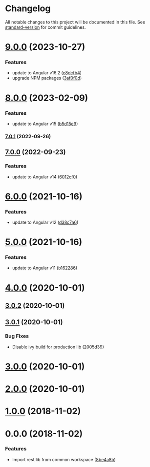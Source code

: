 # Changelog

All notable changes to this project will be documented in this file. See [standard-version](https://github.com/conventional-changelog/standard-version) for commit guidelines.

<a name="9.0.0"></a>
# [9.0.0](https://github.com/ngxp/rest/compare/v9.0.0...v8.0.0) (2023-10-27)

### Features

* update to Angular v16.2 ([e8dcfb4](https://github.com/ngxp/rest/commit/e8dcfb4))
* upgrade NPM packages ([3af0f0d](https://github.com/ngxp/rest/commit/3af0f0d))

<a name="8.0.0"></a>
# [8.0.0](https://github.com/ngxp/rest/compare/v8.0.0...v7.0.1) (2023-02-09)

### Features

* update to Angular v15 ([b5d15e9](https://github.com/ngxp/rest/commit/b5d15e9))

### [7.0.1](https://github.com/ngxp/rest/compare/v7.0.0...v7.0.1) (2022-09-26)

## [7.0.0](https://github.com/ngxp/rest/compare/v6.0.0...v7.0.0) (2022-09-23)

### Features

* update to Angular v14 ([6012cf0](https://github.com/ngxp/rest/commit/6012cf0))

<a name="6.0.0"></a>
# [6.0.0](https://github.com/ngxp/rest/compare/v5.0.0...v6.0.0) (2021-10-16)

### Features

* update to Angular v12 ([d38c7a6](https://github.com/ngxp/rest/commit/d38c7a6))


<a name="5.0.0"></a>
# [5.0.0](https://github.com/ngxp/rest/compare/v4.0.0...v5.0.0) (2021-10-16)


### Features

* update to Angular v11 ([b162286](https://github.com/ngxp/rest/commit/b162286))



<a name="4.0.0"></a>
# [4.0.0](https://github.com/ngxp/rest/compare/v3.0.2...v4.0.0) (2020-10-01)



<a name="3.0.2"></a>
## [3.0.2](https://github.com/ngxp/rest/compare/v3.0.1...v3.0.2) (2020-10-01)



<a name="3.0.1"></a>
## [3.0.1](https://github.com/ngxp/rest/compare/v3.0.0...v3.0.1) (2020-10-01)


### Bug Fixes

* Disable ivy build for production lib ([2005d39](https://github.com/ngxp/rest/commit/2005d39))



<a name="3.0.0"></a>
# [3.0.0](https://github.com/ngxp/rest/compare/v2.0.0...v3.0.0) (2020-10-01)



<a name="2.0.0"></a>
# [2.0.0](https://github.com/ngxp/rest/compare/v1.0.1...v2.0.0) (2020-10-01)



<a name="1.0.0"></a>
# [1.0.0](https://github.com/ngxp/rest/compare/v0.0.0...v1.0.0) (2018-11-02)



<a name="0.0.0"></a>
# 0.0.0 (2018-11-02)


### Features

* Import rest lib from common workspace ([8be4a8b](https://github.com/ngxp/rest/commit/8be4a8b))

